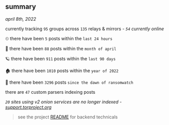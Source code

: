 
## summary
_april 8th, 2022_

currently tracking `95` groups across `135` relays & mirrors - _`54` currently online_

⏲ there have been `5` posts within the `last 24 hours`

🦈 there have been `88` posts within the `month of april`

🪐 there have been `911` posts within the `last 90 days`

🏚 there have been `1010` posts within the `year of 2022`

🦕 there have been `3296` posts `since the dawn of ransomwatch`

there are `47` custom parsers indexing posts

_`20` sites using v2 onion services are no longer indexed - [support.torproject.org](https://support.torproject.org/onionservices/v2-deprecation/)_

> see the project [README](https://github.com/thetanz/ransomwatch#ransomwatch--) for backend technicals
